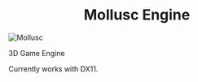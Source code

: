 
<h1 align="center"> Mollusc Engine </h1>


![Mollusc](https://github.com/al3nd3l0n/MolluscEngine/assets/139048689/01ed5937-c77b-4f3c-a67e-4bd1146c5af0)

3D Game Engine

Currently works with DX11.
